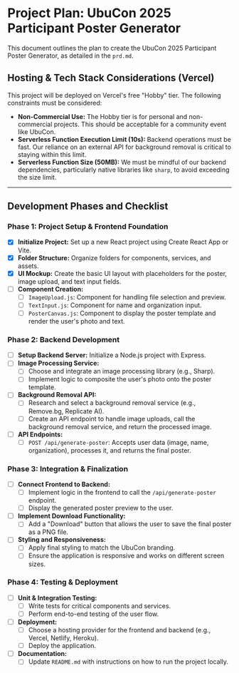 # Project Plan: UbuCon 2025 Participant Poster Generator

This document outlines the plan to create the UbuCon 2025 Participant Poster Generator, as detailed in the `prd.md`.

## Hosting & Tech Stack Considerations (Vercel)

This project will be deployed on Vercel's free "Hobby" tier. The following constraints must be considered:

- **Non-Commercial Use:** The Hobby tier is for personal and non-commercial projects. This should be acceptable for a community event like UbuCon.
- **Serverless Function Execution Limit (10s):** Backend operations must be fast. Our reliance on an external API for background removal is critical to staying within this limit.
- **Serverless Function Size (50MB):** We must be mindful of our backend dependencies, particularly native libraries like `sharp`, to avoid exceeding the size limit.

---

## Development Phases and Checklist

### Phase 1: Project Setup & Frontend Foundation

- [x] **Initialize Project:** Set up a new React project using Create React App or Vite.
- [x] **Folder Structure:** Organize folders for components, services, and assets.
- [x] **UI Mockup:** Create the basic UI layout with placeholders for the poster, image upload, and text input fields.
- [ ] **Component Creation:**
    - [ ] `ImageUpload.js`: Component for handling file selection and preview.
    - [ ] `TextInput.js`: Component for name and organization input.
    - [ ] `PosterCanvas.js`: Component to display the poster template and render the user's photo and text.

### Phase 2: Backend Development

- [ ] **Setup Backend Server:** Initialize a Node.js project with Express.
- [ ] **Image Processing Service:**
    - [ ] Choose and integrate an image processing library (e.g., Sharp).
    - [ ] Implement logic to composite the user's photo onto the poster template.
- [ ] **Background Removal API:**
    - [ ] Research and select a background removal service (e.g., Remove.bg, Replicate AI).
    - [ ] Create an API endpoint to handle image uploads, call the background removal service, and return the processed image.
- [ ] **API Endpoints:**
    - [ ] `POST /api/generate-poster`: Accepts user data (image, name, organization), processes it, and returns the final poster.

### Phase 3: Integration & Finalization

- [ ] **Connect Frontend to Backend:**
    - [ ] Implement logic in the frontend to call the `/api/generate-poster` endpoint.
    - [ ] Display the generated poster preview to the user.
- [ ] **Implement Download Functionality:**
    - [ ] Add a "Download" button that allows the user to save the final poster as a PNG file.
- [ ] **Styling and Responsiveness:**
    - [ ] Apply final styling to match the UbuCon branding.
    - [ ] Ensure the application is responsive and works on different screen sizes.

### Phase 4: Testing & Deployment

- [ ] **Unit & Integration Testing:**
    - [ ] Write tests for critical components and services.
    - [ ] Perform end-to-end testing of the user flow.
- [ ] **Deployment:**
    - [ ] Choose a hosting provider for the frontend and backend (e.g., Vercel, Netlify, Heroku).
    - [ ] Deploy the application.
- [ ] **Documentation:**
    - [ ] Update `README.md` with instructions on how to run the project locally.
